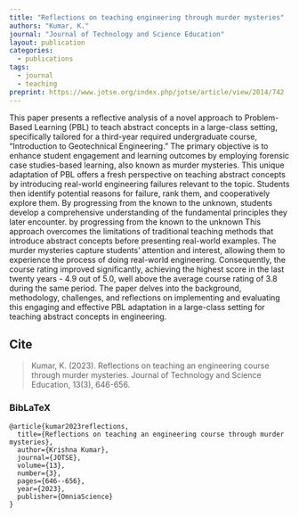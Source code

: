 ```yaml
---
title: "Reflections on teaching engineering through murder mysteries"
authors: "Kumar, K."
journal: "Journal of Technology and Science Education"
layout: publication
categories: 
  - publications
tags:
  - journal
  - teaching
preprint: https://www.jotse.org/index.php/jotse/article/view/2014/742
---
```


This paper presents a reflective analysis of a novel approach to Problem-Based Learning (PBL) to teach abstract concepts in a large-class setting, specifically tailored for a third-year required undergraduate course, “Introduction to Geotechnical Engineering.” The primary objective is to enhance student engagement and learning outcomes by employing forensic case studies-based learning, also known as murder mysteries. This unique adaptation of PBL offers a fresh perspective on teaching abstract concepts by introducing real-world engineering failures relevant to the topic. Students then identify potential reasons for failure, rank them, and cooperatively explore them. By progressing from the known to the unknown, students develop a comprehensive understanding of the fundamental principles they later encounter. by progressing from the known to the unknown This approach overcomes the limitations of traditional teaching methods that introduce abstract concepts before presenting real-world examples. The murder mysteries capture students’ attention and interest, allowing them to experience the process of doing real-world engineering. Consequently, the course rating improved significantly, achieving the highest score in the last twenty years - 4.9 out of 5.0, well above the average course rating of 3.8 during the same period. The paper delves into the background, methodology, challenges, and reflections on implementing and evaluating this engaging and effective PBL adaptation in a large-class setting for teaching abstract concepts in engineering.


## Cite

> Kumar, K. (2023). Reflections on teaching an engineering course through murder mysteries. Journal of Technology and Science Education, 13(3), 646-656.

### BibLaTeX

```BibLaTeX
@article{kumar2023reflections,
  title={Reflections on teaching an engineering course through murder mysteries},
  author={Krishna Kumar},
  journal={JOTSE},
  volume={13},
  number={3},
  pages={646--656},
  year={2023},
  publisher={OmniaScience}
}
```